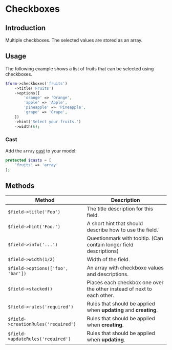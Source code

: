 # Checkboxes

## Introduction

Multiple checkboxes. The selected values are stored as an array.

## Usage

The following example shows a list of fruits that can be selected using
checkboxes.

```php
$form->checkboxes('fruits')
    ->title('Fruits')
    ->options([
        'orange' => 'Orange',
        'apple' => 'Apple',
        'pineapple' => 'Pineapple',
        'grape' => 'Grape',
    ])
    ->hint('Select your fruits.')
    ->width(6);
```

### Cast

Add the `array`
[cast](https://laravel.com/docs/5.2/eloquent-mutators#attribute-casting) to your
model:

```php
protected $casts = [
    'fruits' => 'array'
];
```

## Methods

| Method                              | Description                                                            |
| ----------------------------------- | ---------------------------------------------------------------------- |
| `$field->title('Foo')`              | The title description for this field.                                  |
| `$field->hint('Foo.')`              | A short hint that should describe how to use the field.`               |
| `$field->info('...')`               | Questionmark with tooltip. (Can contain longer field descriptions)     |
| `$field->width(1/2)`                | Width of the field.                                                    |
| `$field->options(['foo', 'bar'])`   | An array with checkboxe values and descriptions.                       |
| `$field->stacked()`                 | Places each checkbox one over the other instead of next to each other. |
| `$field->rules('required')`         | Rules that should be applied when **updating** and **creating**.       |
| `$field->creationRules('required')` | Rules that should be applied when **creating**.                        |
| `$field->updateRules('required')`   | Rules that should be applied when **updating**.                        |
